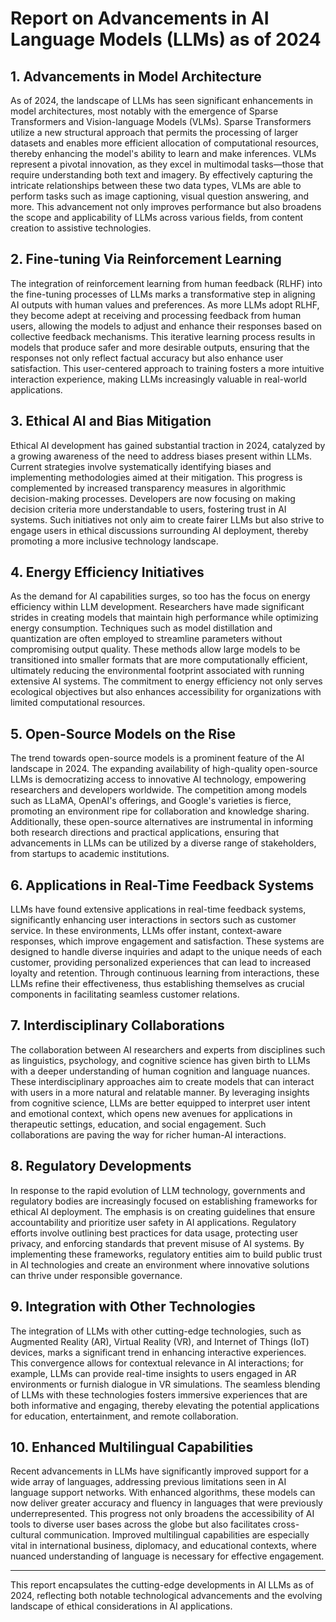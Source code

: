 # Report on Advancements in AI Language Models (LLMs) as of 2024

## 1. Advancements in Model Architecture
As of 2024, the landscape of LLMs has seen significant enhancements in model architectures, most notably with the emergence of Sparse Transformers and Vision-language Models (VLMs). Sparse Transformers utilize a new structural approach that permits the processing of larger datasets and enables more efficient allocation of computational resources, thereby enhancing the model's ability to learn and make inferences. VLMs represent a pivotal innovation, as they excel in multimodal tasks—those that require understanding both text and imagery. By effectively capturing the intricate relationships between these two data types, VLMs are able to perform tasks such as image captioning, visual question answering, and more. This advancement not only improves performance but also broadens the scope and applicability of LLMs across various fields, from content creation to assistive technologies.

## 2. Fine-tuning Via Reinforcement Learning
The integration of reinforcement learning from human feedback (RLHF) into the fine-tuning processes of LLMs marks a transformative step in aligning AI outputs with human values and preferences. As more LLMs adopt RLHF, they become adept at receiving and processing feedback from human users, allowing the models to adjust and enhance their responses based on collective feedback mechanisms. This iterative learning process results in models that produce safer and more desirable outputs, ensuring that the responses not only reflect factual accuracy but also enhance user satisfaction. This user-centered approach to training fosters a more intuitive interaction experience, making LLMs increasingly valuable in real-world applications.

## 3. Ethical AI and Bias Mitigation
Ethical AI development has gained substantial traction in 2024, catalyzed by a growing awareness of the need to address biases present within LLMs. Current strategies involve systematically identifying biases and implementing methodologies aimed at their mitigation. This progress is complemented by increased transparency measures in algorithmic decision-making processes. Developers are now focusing on making decision criteria more understandable to users, fostering trust in AI systems. Such initiatives not only aim to create fairer LLMs but also strive to engage users in ethical discussions surrounding AI deployment, thereby promoting a more inclusive technology landscape.

## 4. Energy Efficiency Initiatives
As the demand for AI capabilities surges, so too has the focus on energy efficiency within LLM development. Researchers have made significant strides in creating models that maintain high performance while optimizing energy consumption. Techniques such as model distillation and quantization are often employed to streamline parameters without compromising output quality. These methods allow large models to be transitioned into smaller formats that are more computationally efficient, ultimately reducing the environmental footprint associated with running extensive AI systems. The commitment to energy efficiency not only serves ecological objectives but also enhances accessibility for organizations with limited computational resources.

## 5. Open-Source Models on the Rise
The trend towards open-source models is a prominent feature of the AI landscape in 2024. The expanding availability of high-quality open-source LLMs is democratizing access to innovative AI technology, empowering researchers and developers worldwide. The competition among models such as LLaMA, OpenAI's offerings, and Google's varieties is fierce, promoting an environment ripe for collaboration and knowledge sharing. Additionally, these open-source alternatives are instrumental in informing both research directions and practical applications, ensuring that advancements in LLMs can be utilized by a diverse range of stakeholders, from startups to academic institutions.

## 6. Applications in Real-Time Feedback Systems
LLMs have found extensive applications in real-time feedback systems, significantly enhancing user interactions in sectors such as customer service. In these environments, LLMs offer instant, context-aware responses, which improve engagement and satisfaction. These systems are designed to handle diverse inquiries and adapt to the unique needs of each customer, providing personalized experiences that can lead to increased loyalty and retention. Through continuous learning from interactions, these LLMs refine their effectiveness, thus establishing themselves as crucial components in facilitating seamless customer relations.

## 7. Interdisciplinary Collaborations
The collaboration between AI researchers and experts from disciplines such as linguistics, psychology, and cognitive science has given birth to LLMs with a deeper understanding of human cognition and language nuances. These interdisciplinary approaches aim to create models that can interact with users in a more natural and relatable manner. By leveraging insights from cognitive science, LLMs are better equipped to interpret user intent and emotional context, which opens new avenues for applications in therapeutic settings, education, and social engagement. Such collaborations are paving the way for richer human-AI interactions.

## 8. Regulatory Developments
In response to the rapid evolution of LLM technology, governments and regulatory bodies are increasingly focused on establishing frameworks for ethical AI deployment. The emphasis is on creating guidelines that ensure accountability and prioritize user safety in AI applications. Regulatory efforts involve outlining best practices for data usage, protecting user privacy, and enforcing standards that prevent misuse of AI systems. By implementing these frameworks, regulatory entities aim to build public trust in AI technologies and create an environment where innovative solutions can thrive under responsible governance.

## 9. Integration with Other Technologies
The integration of LLMs with other cutting-edge technologies, such as Augmented Reality (AR), Virtual Reality (VR), and Internet of Things (IoT) devices, marks a significant trend in enhancing interactive experiences. This convergence allows for contextual relevance in AI interactions; for example, LLMs can provide real-time insights to users engaged in AR environments or furnish dialogue in VR simulations. The seamless blending of LLMs with these technologies fosters immersive experiences that are both informative and engaging, thereby elevating the potential applications for education, entertainment, and remote collaboration.

## 10. Enhanced Multilingual Capabilities
Recent advancements in LLMs have significantly improved support for a wide array of languages, addressing previous limitations seen in AI language support networks. With enhanced algorithms, these models can now deliver greater accuracy and fluency in languages that were previously underrepresented. This progress not only broadens the accessibility of AI tools to diverse user bases across the globe but also facilitates cross-cultural communication. Improved multilingual capabilities are especially vital in international business, diplomacy, and educational contexts, where nuanced understanding of language is necessary for effective engagement. 

---

This report encapsulates the cutting-edge developments in AI LLMs as of 2024, reflecting both notable technological advancements and the evolving landscape of ethical considerations in AI applications.